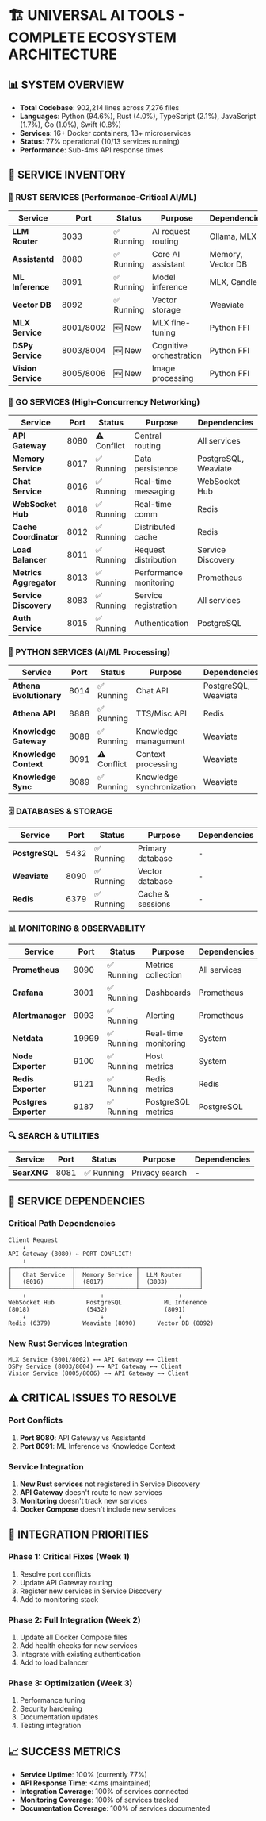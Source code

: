 # 🏗️ UNIVERSAL AI TOOLS - COMPLETE ECOSYSTEM ARCHITECTURE

## 📊 **SYSTEM OVERVIEW**
- **Total Codebase**: 902,214 lines across 7,276 files
- **Languages**: Python (94.6%), Rust (4.0%), TypeScript (2.1%), JavaScript (1.7%), Go (1.0%), Swift (0.8%)
- **Services**: 16+ Docker containers, 13+ microservices
- **Status**: 77% operational (10/13 services running)
- **Performance**: Sub-4ms API response times

## 🎯 **SERVICE INVENTORY**

### **🦀 RUST SERVICES** (Performance-Critical AI/ML)
| Service | Port | Status | Purpose | Dependencies |
|---------|------|--------|---------|--------------|
| **LLM Router** | 3033 | ✅ Running | AI request routing | Ollama, MLX |
| **Assistantd** | 8080 | ✅ Running | Core AI assistant | Memory, Vector DB |
| **ML Inference** | 8091 | ✅ Running | Model inference | MLX, Candle |
| **Vector DB** | 8092 | ✅ Running | Vector storage | Weaviate |
| **MLX Service** | 8001/8002 | 🆕 New | MLX fine-tuning | Python FFI |
| **DSPy Service** | 8003/8004 | 🆕 New | Cognitive orchestration | Python FFI |
| **Vision Service** | 8005/8006 | 🆕 New | Image processing | Python FFI |

### **🐹 GO SERVICES** (High-Concurrency Networking)
| Service | Port | Status | Purpose | Dependencies |
|---------|------|--------|---------|--------------|
| **API Gateway** | 8080 | ⚠️ Conflict | Central routing | All services |
| **Memory Service** | 8017 | ✅ Running | Data persistence | PostgreSQL, Weaviate |
| **Chat Service** | 8016 | ✅ Running | Real-time messaging | WebSocket Hub |
| **WebSocket Hub** | 8018 | ✅ Running | Real-time comm | Redis |
| **Cache Coordinator** | 8012 | ✅ Running | Distributed cache | Redis |
| **Load Balancer** | 8011 | ✅ Running | Request distribution | Service Discovery |
| **Metrics Aggregator** | 8013 | ✅ Running | Performance monitoring | Prometheus |
| **Service Discovery** | 8083 | ✅ Running | Service registration | All services |
| **Auth Service** | 8015 | ✅ Running | Authentication | PostgreSQL |

### **🐍 PYTHON SERVICES** (AI/ML Processing)
| Service | Port | Status | Purpose | Dependencies |
|---------|------|--------|---------|--------------|
| **Athena Evolutionary** | 8014 | ✅ Running | Chat API | PostgreSQL, Weaviate |
| **Athena API** | 8888 | ✅ Running | TTS/Misc API | Redis |
| **Knowledge Gateway** | 8088 | ✅ Running | Knowledge management | Weaviate |
| **Knowledge Context** | 8091 | ⚠️ Conflict | Context processing | Weaviate |
| **Knowledge Sync** | 8089 | ✅ Running | Knowledge synchronization | Weaviate |

### **🗄️ DATABASES & STORAGE**
| Service | Port | Status | Purpose | Dependencies |
|---------|------|--------|---------|--------------|
| **PostgreSQL** | 5432 | ✅ Running | Primary database | - |
| **Weaviate** | 8090 | ✅ Running | Vector database | - |
| **Redis** | 6379 | ✅ Running | Cache & sessions | - |

### **📊 MONITORING & OBSERVABILITY**
| Service | Port | Status | Purpose | Dependencies |
|---------|------|--------|---------|--------------|
| **Prometheus** | 9090 | ✅ Running | Metrics collection | All services |
| **Grafana** | 3001 | ✅ Running | Dashboards | Prometheus |
| **Alertmanager** | 9093 | ✅ Running | Alerting | Prometheus |
| **Netdata** | 19999 | ✅ Running | Real-time monitoring | System |
| **Node Exporter** | 9100 | ✅ Running | Host metrics | System |
| **Redis Exporter** | 9121 | ✅ Running | Redis metrics | Redis |
| **Postgres Exporter** | 9187 | ✅ Running | PostgreSQL metrics | PostgreSQL |

### **🔍 SEARCH & UTILITIES**
| Service | Port | Status | Purpose | Dependencies |
|---------|------|--------|---------|--------------|
| **SearXNG** | 8081 | ✅ Running | Privacy search | - |

## 🔗 **SERVICE DEPENDENCIES**

### **Critical Path Dependencies**
```
Client Request
    ↓
API Gateway (8080) ← PORT CONFLICT!
    ↓
┌─────────────────┬─────────────────┬─────────────────┐
│   Chat Service  │  Memory Service │  LLM Router     │
│   (8016)        │  (8017)         │  (3033)         │
└─────────────────┴─────────────────┴─────────────────┘
    ↓                     ↓                     ↓
WebSocket Hub         PostgreSQL            ML Inference
(8018)                (5432)                (8091)
    ↓                     ↓                     ↓
Redis (6379)         Weaviate (8090)      Vector DB (8092)
```

### **New Rust Services Integration**
```
MLX Service (8001/8002) ←→ API Gateway ←→ Client
DSPy Service (8003/8004) ←→ API Gateway ←→ Client  
Vision Service (8005/8006) ←→ API Gateway ←→ Client
```

## ⚠️ **CRITICAL ISSUES TO RESOLVE**

### **Port Conflicts**
1. **Port 8080**: API Gateway vs Assistantd
2. **Port 8091**: ML Inference vs Knowledge Context

### **Service Integration**
1. **New Rust services** not registered in Service Discovery
2. **API Gateway** doesn't route to new services
3. **Monitoring** doesn't track new services
4. **Docker Compose** doesn't include new services

## 🎯 **INTEGRATION PRIORITIES**

### **Phase 1: Critical Fixes** (Week 1)
1. Resolve port conflicts
2. Update API Gateway routing
3. Register new services in Service Discovery
4. Add to monitoring stack

### **Phase 2: Full Integration** (Week 2)
1. Update all Docker Compose files
2. Add health checks for new services
3. Integrate with existing authentication
4. Add to load balancer

### **Phase 3: Optimization** (Week 3)
1. Performance tuning
2. Security hardening
3. Documentation updates
4. Testing integration

## 📈 **SUCCESS METRICS**
- **Service Uptime**: 100% (currently 77%)
- **API Response Time**: <4ms (maintained)
- **Integration Coverage**: 100% of services connected
- **Monitoring Coverage**: 100% of services tracked
- **Documentation Coverage**: 100% of services documented